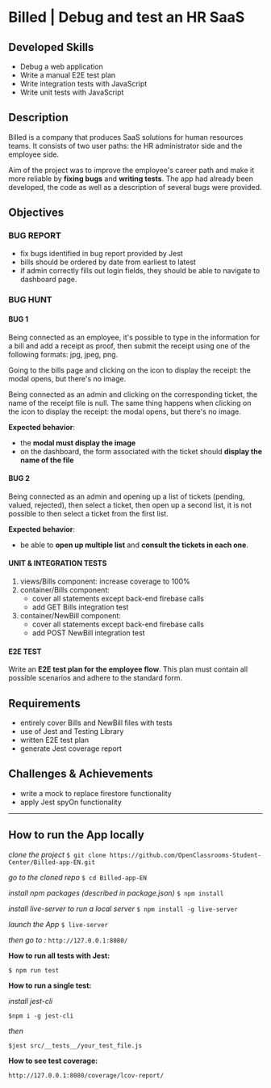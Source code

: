 # Billed | Debug and test an HR SaaS

## Developed Skills

- Debug a web application
- Write a manual E2E test plan
- Write integration tests with JavaScript
- Write unit tests with JavaScript

## Description

Billed is a company that produces SaaS solutions for human resources teams. It consists of two user paths: the HR administrator side and the employee side.

Aim of the project was to improve the employee's career path and make it more reliable by **fixing bugs** and **writing tests**. The app had already been developed, the code as well as a description of several bugs were provided.

## Objectives

### BUG REPORT

- fix bugs identified in bug report provided by Jest
- bills should be ordered by date from earliest to latest
- if admin correctly fills out login fields, they should be able to navigate to dashboard page.

### BUG HUNT

#### BUG 1

Being connected as an employee, it's possible to type in the information for a bill and add a receipt as proof, then submit the receipt using one of the following formats: jpg, jpeg, png.

Going to the bills page and clicking on the icon to display the receipt: the modal opens, but there's no image.

Being connected as an admin and clicking on the corresponding ticket, the name of the receipt file is null. The same thing happens when clicking on the icon to display the receipt: the modal opens, but there's no image.

**Expected behavior**:

- the **modal must display the image**
- on the dashboard, the form associated with the ticket should **display the name of the file**

#### BUG 2

Being connected as an admin and opening up a list of tickets (pending, valued, rejected), then select a ticket, then open up a second list, it is not possible to then select a ticket from the first list.

**Expected behavior**:

- be able to **open up multiple list** and **consult the tickets in each one**.

#### UNIT & INTEGRATION TESTS

1. views/Bills component: increase coverage to 100%
2. container/Bills component:
   - cover all statements except back-end firebase calls
   - add GET Bills integration test
3. container/NewBill component:
   - cover all statements except back-end firebase calls
   - add POST NewBill integration test

#### E2E TEST

Write an **E2E test plan for the employee flow**. This plan must contain all possible scenarios and adhere to the standard form.

## Requirements

- entirely cover Bills and NewBill files with tests
- use of Jest and Testing Library
- written E2E test plan
- generate Jest coverage report

## Challenges & Achievements

- write a mock to replace firestore functionality
- apply Jest spyOn functionality

<hr>

## How to run the App locally

_clone the project_
`$ git clone https://github.com/OpenClassrooms-Student-Center/Billed-app-EN.git`

_go to the cloned repo_
`$ cd Billed-app-EN`

_install npm packages (described in package.json)_
`$ npm install`

_install live-server to run a local server_
`$ npm install -g live-server`

_launch the App_
`$ live-server`

_then go to :_
`http://127.0.0.1:8080/`

**How to run all tests with Jest:**

`$ npm run test`

**How to run a single test:**

_install jest-cli_

`$npm i -g jest-cli`

_then_

`$jest src/__tests__/your_test_file.js`

**How to see test coverage:**

`http://127.0.0.1:8080/coverage/lcov-report/`
